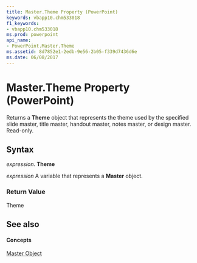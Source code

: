 ```yaml
---
title: Master.Theme Property (PowerPoint)
keywords: vbapp10.chm533018
f1_keywords:
- vbapp10.chm533018
ms.prod: powerpoint
api_name:
- PowerPoint.Master.Theme
ms.assetid: 8d7852e1-2edb-9e56-2b05-f339d7436d6e
ms.date: 06/08/2017
---
```



# Master.Theme Property (PowerPoint)

Returns a  **Theme** object that represents the theme used by the specified slide master, title master, handout master, notes master, or design master. Read-only.


## Syntax

 _expression_. **Theme**

 _expression_ A variable that represents a **Master** object.


### Return Value

Theme


## See also


#### Concepts


[Master Object](PowerPoint.Master.md)

